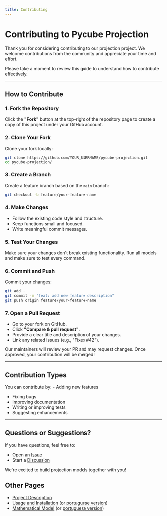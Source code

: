 ```yaml
---
title: Contributing
---
```


# Contributing to Pycube Projection

Thank you for considering contributing to our projection project.
We welcome contributions from the community and appreciate your time and
effort.

Please take a moment to review this guide to understand how to
contribute effectively.

------------------------------------------------------------------------

## How to Contribute

### 1. Fork the Repository

Click the **"Fork"** button at the top-right of the repository page to
create a copy of this project under your GitHub account.

### 2. Clone Your Fork

Clone your fork locally:

``` bash
git clone https://github.com/YOUR_USERNAME/pycube-projection.git
cd pycube-projection/
```

### 3. Create a Branch

Create a feature branch based on the `main` branch:

``` bash
git checkout -b feature/your-feature-name
```

### 4. Make Changes

-   Follow the existing code style and structure.
-   Keep functions small and focused.
-   Write meaningful commit messages.

### 5. Test Your Changes

Make sure your changes don't break existing functionality. Run all models and make sure to test every command.

### 6. Commit and Push

Commit your changes:

``` bash
git add .
git commit -m "feat: add new feature description"
git push origin feature/your-feature-name
```

### 7. Open a Pull Request

-   Go to your fork on GitHub.
-   Click **"Compare & pull request"**.
-   Provide a clear title and description of your changes.
-   Link any related issues (e.g., "Fixes #42").

Our maintainers will review your PR and may request changes. Once
approved, your contribution will be merged!

------------------------------------------------------------------------

## Contribution Types

You can contribute by: - Adding new features 
- Fixing bugs 
- Improving documentation 
- Writing or improving tests 
- Suggesting enhancements 

------------------------------------------------------------------------

## Questions or Suggestions?

If you have questions, feel free to:
- Open an
[Issue](https://github.com/JoaoLucasMBC/pycube-projection/issues)
- Start a
[Discussion](https://github.com/JoaoLucasMBC/pycube-projection/discussions)

We're excited to build projection models together with you!

## Other Pages

- [Project Description](README.md)
- [Usage and Installation](README.md) (or [portuguese version](README-PTBR.md))
- [Mathematical Model](MATHEMATICAL-MODEL.md) (or [portuguese version](MATHEMATICAL-MODEL-PTBR.md))